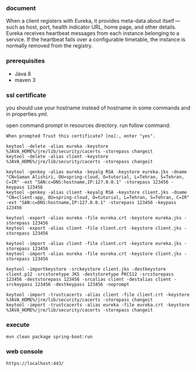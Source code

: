 ### document
When a client registers with Eureka, it provides meta-data about itself — such as host, port, health indicator URL, home page, and other details. Eureka receives heartbeat messages from each instance belonging to a service. If the heartbeat fails over a configurable timetable, the instance is normally removed from the registry.
### prerequisites
- Java 8
- maven 3
### ssl certificate
you should use your hostname instead of hostname in some commands and in properties.yml.

open command prompt in resources directory. run follow command:

   
    When prompted Trust this certificate? [no]:, enter "yes".
    
    keytool -delete -alias eureka -keystore %JAVA_HOME%/jre/lib/security/cacerts -storepass changeit
    keytool -delete -alias client -keystore %JAVA_HOME%/jre/lib/security/cacerts -storepass changeit
   
    keytool -genkey -alias eureka -keyalg RSA -keystore eureka.jks -dname "CN=Saman Alishiri, OU=spring-cloud, O=tutorial, L=Tehran, S=Tehran, C=IR" -ext "SAN:c=DNS:hostname,IP:127.0.0.1" -storepass 123456 -keypass 123456
    keytool -genkey -alias client -keyalg RSA -keystore client.jks -dname "CN=client-app, OU=spring-cloud, O=tutorial, L=Tehran, S=Tehran, C=IR" -ext "SAN:c=DNS:hostname,IP:127.0.0.1" -storepass 123456 -keypass 123456
    
    keytool -export -alias eureka -file eureka.crt -keystore eureka.jks -storepass 123456
    keytool -export -alias client -file client.crt -keystore client.jks -storepass 123456
    
    keytool -import -alias client -file client.crt -keystore eureka.jks -storepass 123456
    keytool -import -alias eureka -file eureka.crt -keystore client.jks -storepass 123456
    
    keytool -importkeystore -srckeystore client.jks -destkeystore client.p12 -srcstoretype JKS -deststoretype PKCS12 -srcstorepass 123456 -deststorepass 123456 -srcalias client -destalias client -srckeypass 123456 -destkeypass 123456 -noprompt
    
    keytool -import -trustcacerts -alias client -file client.crt -keystore %JAVA_HOME%/jre/lib/security/cacerts -storepass changeit
    keytool -import -trustcacerts -alias eureka -file eureka.crt -keystore %JAVA_HOME%/jre/lib/security/cacerts -storepass changeit
   


### execute
    mvn clean package spring-boot:run

### web console
    https://localhost:443/
